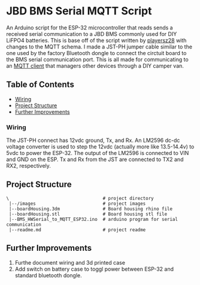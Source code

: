 # JBD BMS Serial MQTT Script
An Arduino script for the ESP-32 microcontroller that reads sends a received serial communication to a JBD BMS commonly used for DIY LiFPO4 batteries. This is base off of the script written by [playersz28](https://github.com/playersz28/JBD-ESP32) with changes to the MQTT schema.
I made a JST-PH jumper cable similar to the one used by the factory Bluetooth dongle to connect the circtuit board to the BMS serial communication port.
This is all made for communicating to an [MQTT client](https://github.com/michaelpappas/van_mqtt_client) that managers other devices through a DIY camper van.

## Table of Contents
- [Wiring](#wiring)
- [Project Structure](#project-structure)
- [Further Improvements](#further-improvements)




### Wiring

The JST-PH connect has 12vdc ground, Tx, and Rx. An LM2596 dc-dc voltage converter is used to step the 12vdc (actually more like 13.5-14.4v) to 5vdc to power the ESP-32. The output of the LM2596 is connected to VIN and GND on the ESP. Tx and Rx from the JST are connected to TX2 and RX2, respectively.


## Project Structure

```
\                                   # project directory
 |--/images                         # project images
 |--boardHousing.3dm                # Board housing rhino file
 |--boardHousing.stl                # Board housing stl file
 |--BMS_HWSerial_to_MQTT_ESP32.ino  # arduino program for serial communication
 |--readme.md                       # project readme
```

## Further Improvements

1. Furthe document wiring and 3d printed case
2. Add switch on battery case to toggl power between ESP-32 and standard bluetooth dongle.










